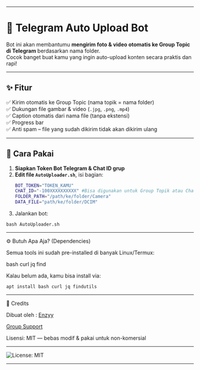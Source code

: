 
---
# 🤖 Telegram Auto Upload Bot

Bot ini akan membantumu **mengirim foto & video otomatis ke Group Topic di Telegram** berdasarkan nama folder.  
Cocok banget buat kamu yang ingin auto-upload konten secara praktis dan rapi!

---

## ✨ Fitur 
✅ Kirim otomatis ke Group Topic (nama topik = nama folder)  
✅ Dukungan file gambar & video (`.jpg`, `.png`, `.mp4`)  
✅ Caption otomatis dari nama file (tanpa ekstensi)  
✅ Progress bar  
✅ Anti spam – file yang sudah dikirim tidak akan dikirim ulang

---

## 🚀 Cara Pakai

1. **Siapkan Token Bot Telegram & Chat ID grup**
2. **Edit file `AutoUploader.sh`**, isi bagian:
   ```bash
   BOT_TOKEN="TOKEN_KAMU"
   CHAT_ID="-100XXXXXXXXXX" #Bisa digunakan untuk Group Topik atau Channel
   FOLDER_PATH="/path/ke/folder/Camera"
   DATA_FILE="path/ke/folder/DCIM"

3. Jalankan bot:
```
bash AutoUploader.sh
```



---

⚙️ Butuh Apa Aja? (Dependencies)

Semua tools ini sudah pre-installed di banyak Linux/Termux:

bash
curl
jq
find


Kalau belum ada, kamu bisa install via:
```
apt install bash curl jq findutils
```

---

🙌 Credits

Dibuat oleh :
[Enzyy](https://t.me/GoodayFreeze)

[Group Support](https://t.me/SharingUserbot)

Lisensi: MIT — bebas modif & pakai untuk non-komersial


---

![License: MIT](https://img.shields.io/badge/License-MIT-yellow.svg)

---
